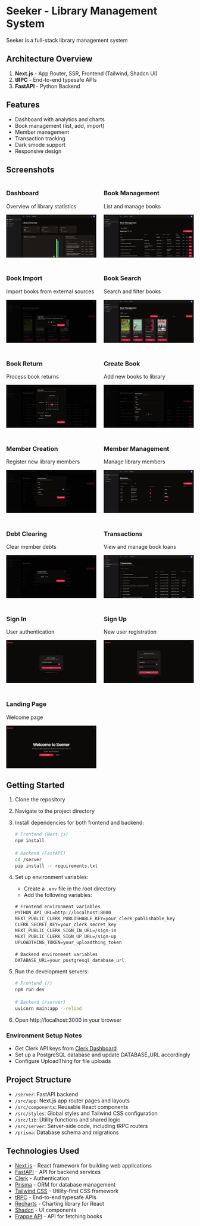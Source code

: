 # Seeker - Library Management System

Seeker is a full-stack library management system

## Architecture Overview

1. **Next.js** - App Router, SSR, Frontend (Tailwind, Shadcn UI)
2. **tRPC** - End-to-end typesafe APIs
3. **FastAPI** - Python Backend

## Features

-   Dashboard with analytics and charts
-   Book management (list, add, import)
-   Member management
-   Transaction tracking
-   Dark smode support
-   Responsive design

## Screenshots

<div style="display: grid; grid-template-columns: repeat(2, 1fr); gap: 20px;">
  <div>
    <h3>Dashboard</h3>
    <p>Overview of library statistics</p>
    <img src="./screenshots/dashboard-overview.png" alt="Dashboard showing library statistics and analytics" width="100%">
  </div>

<div>
    <h3>Book Management</h3>
    <p>List and manage books</p>
    <img src="./screenshots/book-mangement.png" alt="Book management interface" width="100%">
  </div>

<div>
    <h3>Book Import</h3>
    <p>Import books from external sources</p>
    <img src="./screenshots/book-import.png" alt="Book import interface" width="100%">
  </div>

<div>
    <h3>Book Search</h3>
    <p>Search and filter books</p>
    <img src="./screenshots/book-search.png" alt="Book search interface" width="100%">
  </div>

<div>
    <h3>Book Return</h3>
    <p>Process book returns</p>
    <img src="./screenshots/book-return.png" alt="Book return interface" width="100%">
  </div>

<div>
    <h3>Create Book</h3>
    <p>Add new books to library</p>
    <img src="./screenshots/create-book.png" alt="Create book interface" width="100%">
  </div>

<div>
    <h3>Member Creation</h3>
    <p>Register new library members</p>
    <img src="./screenshots/member-creation.png" alt="Member creation interface" width="100%">
  </div>

<div>
    <h3>Member Management</h3>
    <p>Manage library members</p>
    <img src="./screenshots/member-management.png" alt="Member management interface" width="100%">
  </div>

<div>
    <h3>Debt Clearing</h3>
    <p>Clear member debts</p>
    <img src="./screenshots/clearing-debt.png" alt="Debt clearing interface" width="100%">
  </div>

<div>
    <h3>Transactions</h3>
    <p>View and manage book loans</p>
    <img src="./screenshots/transactions.png" alt="Transaction tracking interface" width="100%">
  </div>

<div>
    <h3>Sign In</h3>
    <p>User authentication</p>
    <img src="./screenshots/sign-in.png" alt="Sign in interface" width="100%">
  </div>

<div>
    <h3>Sign Up</h3>
    <p>New user registration</p>
    <img src="./screenshots/sign-up.png" alt="Sign up interface" width="100%">
  </div>

<div>
    <h3>Landing Page</h3>
    <p>Welcome page</p>
    <img src="./screenshots/landing.png" alt="Landing page" width="100%">
  </div>
</div>

## Getting Started

1. Clone the repository
2. Navigate to the project directory
3. Install dependencies for both frontend and backend:

    ```bash
    # Frontend (Next.js)
    npm install

    # Backend (FastAPI)
    cd /server
    pip install -r requirements.txt
    ```

4. Set up environment variables:

    - Create a `.env` file in the root directory
    - Add the following variables:

    ```
    # Frontend environment variables
    PYTHON_API_URL=http://localhost:8000
    NEXT_PUBLIC_CLERK_PUBLISHABLE_KEY=your_clerk_publishable_key
    CLERK_SECRET_KEY=your_clerk_secret_key
    NEXT_PUBLIC_CLERK_SIGN_IN_URL=/sign-in
    NEXT_PUBLIC_CLERK_SIGN_UP_URL=/sign-up
    UPLOADTHING_TOKEN=your_uploadthing_token

    # Backend environment variables
    DATABASE_URL=your_postgresql_database_url
    ```

5. Run the development servers:

    ```bash
    # Frontend (/)
    npm run dev

    # Backend (/server)
    uvicorn main:app --reload
    ```

6. Open http://localhost:3000 in your browser

### Environment Setup Notes

-   Get Clerk API keys from [Clerk Dashboard](https://dashboard.clerk.dev)
-   Set up a PostgreSQL database and update DATABASE_URL accordingly
-   Configure UploadThing for file uploads

## Project Structure

-   `/server`: FastAPI backend
-   `/src/app`: Next.js app router pages and layouts
-   `/src/components`: Reusable React components
-   `/src/styles`: Global styles and Tailwind CSS configuration
-   `/src/lib`: Utility functions and shared logic
-   `/src/server`: Server-side code, including tRPC routers
-   `/prisma`: Database schema and migrations

## Technologies Used

-   [Next.js](https://nextjs.org) - React framework for building web applications
-   [FastAPI](https://fastapi.tiangolo.com) - API for backend services
-   [Clerk](https://clerk.com) - Authentication
-   [Prisma](https://prisma.io) - ORM for database management
-   [Tailwind CSS](https://tailwindcss.com) - Utility-first CSS framework
-   [tRPC](https://trpc.io) - End-to-end typesafe APIs
-   [Recharts](https://recharts.org) - Charting library for React
-   [Shadcn](https://ui.shadcn.com) - UI components
-   [Frappe API](https://frappe.io/api) - API for fetching books

